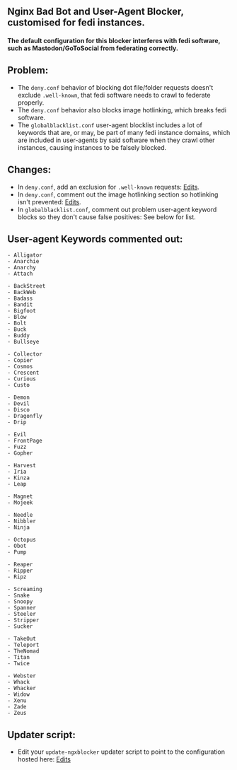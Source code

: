 ## Nginx Bad Bot and User-Agent Blocker, customised for fedi instances.
#### The default configuration for this blocker interferes with fedi software, such as Mastodon/GoToSocial from federating correctly.

## Problem:
- The `deny.conf` behavior of blocking dot file/folder requests doesn't exclude `.well-known`, that fedi software needs to crawl to federate properly.
- The `deny.conf` behavior also blocks image hotlinking, which breaks fedi software.
- The `globalblacklist.conf` user-agent blocklist includes a lot of keywords that are, or may, be part of many fedi instance domains, which are included in user-agents by said software when they crawl other instances, causing instances to be falsely blocked.

## Changes:
- In `deny.conf`, add an exclusion for `.well-known` requests: [Edits](https://github.com/jwbjnwolf/nginx-bad-bot-blocker/commit/bbc4b2f13b69132e055ab87c30cef82119d7903a).
- In `deny.conf`, comment out the image hotlinking section so hotlinking isn't prevented: [Edits](https://github.com/jwbjnwolf/nginx-bad-bot-blocker/commit/7f80200a183cf2cd72180be381032c23940eb724).
- In `globalblacklist.conf`, comment out problem user-agent keyword blocks so they don't cause false positives: See below for list.

## User-agent Keywords commented out:
```
- Alligator
- Anarchie
- Anarchy
- Attach

- BackStreet
- BackWeb
- Badass
- Bandit
- Bigfoot
- Blow
- Bolt
- Buck
- Buddy
- Bullseye

- Collector
- Copier
- Cosmos
- Crescent
- Curious
- Custo

- Demon
- Devil
- Disco
- Dragonfly
- Drip

- Evil
- FrontPage
- Fuzz
- Gopher

- Harvest
- Iria
- Kinza
- Leap

- Magnet
- Mojeek

- Needle
- Nibbler
- Ninja

- Octopus
- Obot
- Pump

- Reaper
- Ripper
- Ripz

- Screaming
- Snake
- Snoopy
- Spanner
- Steeler
- Stripper
- Sucker

- TakeOut
- Teleport
- TheNomad
- Titan
- Twice

- Webster
- Whack
- Whacker
- Widow
- Xenu
- Zade
- Zeus
```

## Updater script:
- Edit your `update-ngxblocker` updater script to point to the configuration hosted here: [Edits](https://github.com/jwbjnwolf/nginx-bad-bot-blocker/commit/b083e4af2faed92fa14b02c7a64126f739557893)
